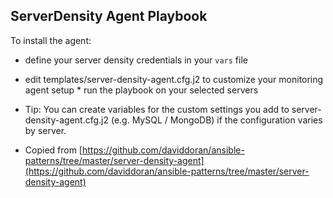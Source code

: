 ServerDensity Agent Playbook
----------------------------

To install the agent:

* define your server density credentials in your `vars` file
* edit templates/server-density-agent.cfg.j2 to customize your monitoring agent setup *
run the playbook on your selected servers

* Tip: You can create variables for the custom settings you add to server-density-agent.cfg.j2 (e.g. MySQL / MongoDB) if the configuration varies by server.

* Copied from
  [https://github.com/daviddoran/ansible-patterns/tree/master/server-density-agent](https://github.com/daviddoran/ansible-patterns/tree/master/server-density-agent)
